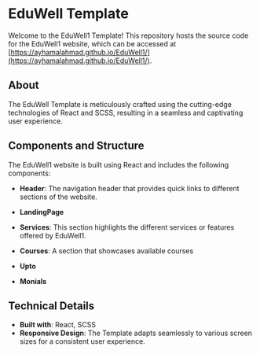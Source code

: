 # EduWell Template

Welcome to the EduWell1 Template! This repository hosts the source code for the EduWell1 website, which can be accessed at [https://ayhamalahmad.github.io/EduWell1/](https://ayhamalahmad.github.io/EduWell1/).

## About


The EduWell Template is meticulously crafted using the cutting-edge technologies of React and SCSS, resulting in a seamless and captivating user experience.

## Components and Structure

The EduWell1 website is built using React and includes the following components:

- **Header**: The navigation header that provides quick links to different sections of the website.

- **LandingPage**
  
- **Services**: This section highlights the different services or features offered by EduWell1.

- **Courses**: A section that showcases available courses

- **Upto**

- **Monials**

## Technical Details

- **Built with**: React, SCSS
- **Responsive Design**: The Template adapts seamlessly to various screen sizes for a consistent user experience.
